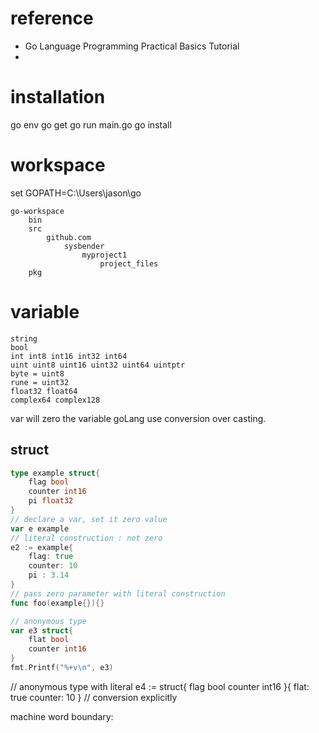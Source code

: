 
# reference
 

*   Go Language Programming Practical Basics Tutorial 
* 

# installation

go env
go get
go run main.go
go install

# workspace


set GOPATH=C:\Users\jason\go

```
go-workspace
	bin
	src
		github.com
			sysbender
				myproject1
					project_files
	pkg
```

# variable

```
string
bool
int int8 int16 int32 int64
uint uint8 uint16 uint32 uint64 uintptr
byte = uint8
rune = uint32
float32 float64
complex64 complex128
```
var will zero the variable
goLang use conversion over casting.
## struct
```go
type example struct{
	flag bool
	counter int16
	pi float32
}
// declare a var, set it zero value
var e example
// literal construction : not zero
e2 := example{
	flag: true
	counter: 10
	pi : 3.14
}
// pass zero parameter with literal construction
func foo(example{}){}

// anonymous type
var e3 struct{
	flat bool
	counter int16
}
fmt.Printf("%+v\n", e3)
```

// anonymous type with literal 
e4 := struct{
	flag bool
	counter int16
}{
	flat: true
	counter: 10
}
// conversion explicitly

machine word boundary:
 
<!--stackedit_data:
eyJoaXN0b3J5IjpbOTQwNDU5NjQ1LDExNzAyODUxMiwtODY3Mj
czNTY5LDEyMjgzODM5MDEsMTM3ODk3Mzk5MiwtNDkxNzQ3NDM1
LDExNDM2MzY0MTcsLTg2MjA0ODEzMSwxNzg4NjM1ODIyLC0xNT
E2NDc0MzM0LDczNzM0ODkwNywtODkzMjk4ODkyLDgyODM4MDEy
NF19
-->